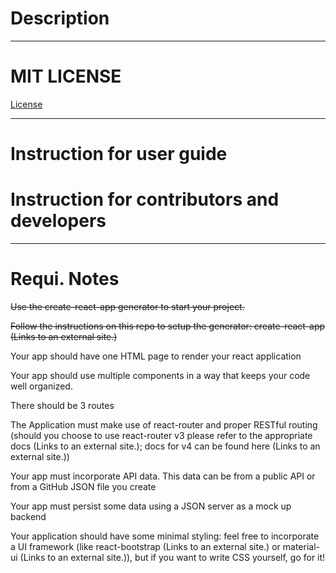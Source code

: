 <h1>Description</h1>

---------------------------

# MIT LICENSE
<a href="https://github.com/scorpiofishingicecoffee/React-WebApp/blob/ef8764b4dfb7fcbe9291b37d6b13e55b107f0f36/LICENSE"> License </a>

----------------------------

# Instruction for user guide
# Instruction for contributors and developers

-------------------------

# Requi. Notes

~~Use the create-react-app generator to start your project.~~

~~Follow the instructions on this repo to setup the generator: create-react-app (Links to an external site.)~~

Your app should have one HTML page to render your react application

Your app should use multiple components in a way that keeps your code well organized.

There should be 3 routes

The Application must make use of react-router and proper RESTful routing (should you choose to use react-router v3 please refer to the appropriate docs (Links to an external site.); docs for v4 can be found here (Links to an external site.))


Your app must incorporate API data. This data can be from a public API or from a GitHub JSON file you create


Your app must persist some data using a JSON server as a mock up backend


Your application should have some minimal styling: feel free to incorporate a UI framework (like react-bootstrap (Links to an external site.) or material-ui (Links to an external site.)), but if you want to write CSS yourself, go for it!
